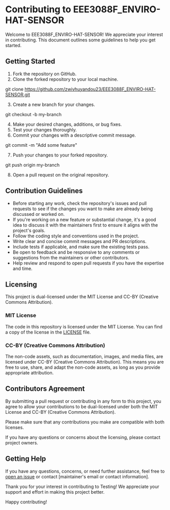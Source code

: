 # Contributing to EEE3088F_ENVIRO-HAT-SENSOR

Welcome to EEE3088F_ENVIRO-HAT-SENSOR! We appreciate your interest in contributing. This document outlines some guidelines to help you get started.

## Getting Started

1. Fork the repository on GitHub.
2. Clone the forked repository to your local machine.

git clone https://github.com/zwivhuyandou23/EEE3088F_ENVIRO-HAT-SENSOR.git

3. Create a new branch for your changes.

git checkout -b my-branch

4. Make your desired changes, additions, or bug fixes.
5. Test your changes thoroughly.
6. Commit your changes with a descriptive commit message.

git commit -m "Add some feature"

7. Push your changes to your forked repository.

git push origin my-branch

8. Open a pull request on the original repository.

## Contribution Guidelines

- Before starting any work, check the repository's issues and pull requests to see if the changes you want to make are already being discussed or worked on.
- If you're working on a new feature or substantial change, it's a good idea to discuss it with the maintainers first to ensure it aligns with the project's goals.
- Follow the coding style and conventions used in the project.
- Write clear and concise commit messages and PR descriptions.
- Include tests if applicable, and make sure the existing tests pass.
- Be open to feedback and be responsive to any comments or suggestions from the maintainers or other contributors.
- Help review and respond to open pull requests if you have the expertise and time.

## Licensing

This project is dual-licensed under the MIT License and CC-BY (Creative Commons Attribution).

### MIT License

The code in this repository is licensed under the MIT License. You can find a copy of the license in the [LICENSE](LICENSE.md) file.

### CC-BY (Creative Commons Attribution)

The non-code assets, such as documentation, images, and media files, are licensed under CC-BY (Creative Commons Attribution). This means you are free to use, share, and adapt the non-code assets, as long as you provide appropriate attribution.

## Contributors Agreement

By submitting a pull request or contributing in any form to this project, you agree to allow your contributions to be dual-licensed under both the MIT License and CC-BY (Creative Commons Attribution).

Please make sure that any contributions you make are compatible with both licenses.

If you have any questions or concerns about the licensing, please contact project owners.

## Getting Help

If you have any questions, concerns, or need further assistance, feel free to [open an issue](https://github.com/zwivhuyandou23/EEE3088F_ENVIRO-HAT-SENSOR/issues/new) or contact [maintainer's email or contact information].

Thank you for your interest in contributing to Testing! We appreciate your support and effort in making this project better.

Happy contributing!
